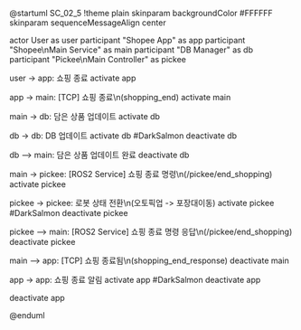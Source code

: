 @startuml SC_02_5
!theme plain
skinparam backgroundColor #FFFFFF
skinparam sequenceMessageAlign center

actor User as user
participant "Shopee App" as app
participant "Shopee\nMain Service" as main
participant "DB Manager" as db
participant "Pickee\nMain Controller" as pickee

user -> app: 쇼핑 종료
activate app

app -> main: [TCP] 쇼핑 종료\n(shopping_end)
activate main

main -> db: 담은 상품 업데이트
activate db

db -> db: DB 업데이트
activate db #DarkSalmon
deactivate db

db --> main: 담은 상품 업데이트 완료
deactivate db

main -> pickee: [ROS2 Service] 쇼핑 종료 명령\n(/pickee/end_shopping)
activate pickee

pickee -> pickee: 로봇 상태 전환\n(오토픽업 -> 포장대이동)
activate pickee #DarkSalmon
deactivate pickee

pickee --> main: [ROS2 Service] 쇼핑 종료 명령 응답\n(/pickee/end_shopping)
deactivate pickee

main --> app: [TCP] 쇼핑 종료됨\n(shopping_end_response)
deactivate main

app -> app: 쇼핑 종료 알림
activate app #DarkSalmon
deactivate app

deactivate app

@enduml